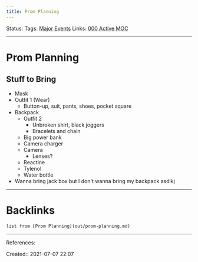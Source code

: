 ```yaml
---
title: Prom Planning
---
```

Status: 
Tags: [Major Events](out/major-events.md)
Links: [000 Active MOC](out/000-active-moc.md)
___
# Prom Planning
## Stuff to Bring
- Mask
- Outfit 1 (Wear)
	- Button-up, suit, pants, shoes, pocket square
- Backpack
	- Outfit 2
		- Unbroken shirt, black joggers
		- Bracelets and chain
	- Big power bank
	- Camera charger
	- Camera
		- Lenses?
	- Reactine
	- Tylenol
	- Water bottle
- Wanna bring jack box but I don't wanna bring my backpack asdlkj
___
# Backlinks
```dataview
list from [Prom Planning](out/prom-planning.md)
```
___
References: 

Created:: 2021-07-07 22:07
